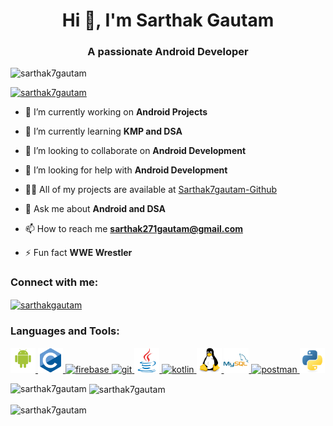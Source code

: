 <h1 align="center">Hi 👋, I'm Sarthak Gautam</h1>
<h3 align="center">A passionate Android Developer</h3>

<p align="left"> <img src="https://komarev.com/ghpvc/?username=sarthak7gautam&label=Profile%20views&color=0e75b6&style=flat" alt="sarthak7gautam" /> </p>

<p align="left"> <a href="https://github.com/ryo-ma/github-profile-trophy"><img src="https://github-profile-trophy.vercel.app/?username=sarthak7gautam" alt="sarthak7gautam" /></a> </p>

- 🔭 I’m currently working on **Android Projects**

- 🌱 I’m currently learning **KMP and DSA**

- 👯 I’m looking to collaborate on **Android Development**

- 🤝 I’m looking for help with **Android Development**

- 👨‍💻 All of my projects are available at [Sarthak7gautam-Github](Sarthak7gautam-Github)

- 💬 Ask me about **Android and DSA**

- 📫 How to reach me **sarthak271gautam@gmail.com**

- ⚡ Fun fact **WWE Wrestler**

<h3 align="left">Connect with me:</h3>
<p align="left">
<a href="https://linkedin.com/in/sarthakgautam" target="blank"><img align="center" src="https://raw.githubusercontent.com/rahuldkjain/github-profile-readme-generator/master/src/images/icons/Social/linked-in-alt.svg" alt="sarthakgautam" height="30" width="40" /></a>

<h3 align="left">Languages and Tools:</h3>
<p align="left"> <a href="https://developer.android.com" target="_blank" rel="noreferrer"> <img src="https://raw.githubusercontent.com/devicons/devicon/master/icons/android/android-original-wordmark.svg" alt="android" width="40" height="40"/> </a> <a href="https://www.cprogramming.com/" target="_blank" rel="noreferrer"> <img src="https://raw.githubusercontent.com/devicons/devicon/master/icons/c/c-original.svg" alt="c" width="40" height="40"/> </a> <a href="https://firebase.google.com/" target="_blank" rel="noreferrer"> <img src="https://www.vectorlogo.zone/logos/firebase/firebase-icon.svg" alt="firebase" width="40" height="40"/> </a> <a href="https://git-scm.com/" target="_blank" rel="noreferrer"> <img src="https://www.vectorlogo.zone/logos/git-scm/git-scm-icon.svg" alt="git" width="40" height="40"/> </a> <a href="https://www.java.com" target="_blank" rel="noreferrer"> <img src="https://raw.githubusercontent.com/devicons/devicon/master/icons/java/java-original.svg" alt="java" width="40" height="40"/> </a> <a href="https://kotlinlang.org" target="_blank" rel="noreferrer"> <img src="https://www.vectorlogo.zone/logos/kotlinlang/kotlinlang-icon.svg" alt="kotlin" width="40" height="40"/> </a> <a href="https://www.linux.org/" target="_blank" rel="noreferrer"> <img src="https://raw.githubusercontent.com/devicons/devicon/master/icons/linux/linux-original.svg" alt="linux" width="40" height="40"/> </a> <a href="https://www.mysql.com/" target="_blank" rel="noreferrer"> <img src="https://raw.githubusercontent.com/devicons/devicon/master/icons/mysql/mysql-original-wordmark.svg" alt="mysql" width="40" height="40"/> </a> <a href="https://postman.com" target="_blank" rel="noreferrer"> <img src="https://www.vectorlogo.zone/logos/getpostman/getpostman-icon.svg" alt="postman" width="40" height="40"/> </a> <a href="https://www.python.org" target="_blank" rel="noreferrer"> <img src="https://raw.githubusercontent.com/devicons/devicon/master/icons/python/python-original.svg" alt="python" width="40" height="40"/> </a> </p>

<p><img align="left" src="https://github-readme-stats.vercel.app/api/top-langs?username=sarthak7gautam&show_icons=true&locale=en&layout=compact" alt="sarthak7gautam" /></p>

<p>&nbsp;<img align="center" src="https://github-readme-stats.vercel.app/api?username=sarthak7gautam&show_icons=true&locale=en" alt="sarthak7gautam" /></p>

<p><img align="center" src="https://github-readme-streak-stats.herokuapp.com/?user=sarthak7gautam&" alt="sarthak7gautam" /></p>
